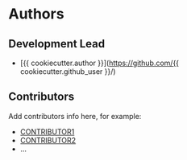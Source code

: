 # Authors

## Development Lead

*   \[{{ cookiecutter.author }}]\(https://github.com/{{ cookiecutter.github_user }}/)

## Contributors

Add contributors info here, for example:

*   [CONTRIBUTOR1](https://github.com/CONTRIBUTOR1-GITHUB_USERNAME)
*   [CONTRIBUTOR2](https://github.com/CONTRIBUTOR2-GITHUB_USERNAME)
*   ...
